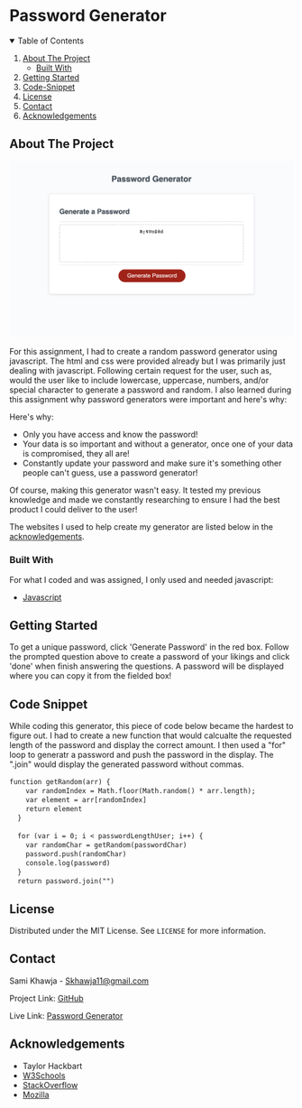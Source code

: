 # Password Generator

<!-- TABLE OF CONTENTS -->
<details open="open">
  <summary>Table of Contents</summary>
  <ol>
    <li>
      <a href="#about-the-project">About The Project</a>
      <ul>
        <li><a href="#built-with">Built With</a></li>
      </ul>
    </li>
    <li>
      <a href="#getting-started">Getting Started</a>
    </li>
    <li><a href="#code-snippet">Code-Snippet</a></li>
    <li><a href="#license">License</a></li>
    <li><a href="#contact">Contact</a></li>
    <li><a href="#acknowledgements">Acknowledgements</a></li>
  </ol>
</details>



<!-- ABOUT THE PROJECT -->
## About The Project

<img src="./assets/images/webpage.png" alt="Password Generator Webpage">

For this assignment, I had to create a random password generator using javascript. The html and css were provided already but I was primarily just dealing with javascript. Following certain request for the user, such as, would the user like to include lowercase, uppercase, numbers, and/or special character to generate a password and random. I also learned during this assignment why password generators were important and here's why:

Here's why:
* Only you have access and know the password!
* Your data is so important and without a generator, once one of your data is compromised, they all are!
* Constantly update your password and make sure it's something other people can't guess, use a password generator!

Of course, making this generator wasn't easy. It tested my previous knowledge and made we constantly researching to ensure I had the best product I could deliver to the user!

The websites I used to help create my generator are listed below in the <a href="#acknowledgements">acknowledgements</a>.

### Built With

For what I coded and was assigned, I only used and needed javascript:
* [Javascript](https://www.javascript.com/)



<!-- GETTING STARTED -->
## Getting Started

To get a unique password, click 'Generate Password' in the red box. Follow the prompted question above to create a password of your likings and click 'done' when finish answering the questions. A password will be displayed where you can copy it from the fielded box!


<!-- USAGE EXAMPLES -->
## Code Snippet

While coding this generator, this piece of code below became the hardest to figure out. I had to create a new function that would calcualte the requested length of the password and display the correct amount. I then used a "for" loop to generatr a password and push the password in the display. The ".join" would display the generated password without commas.

```
function getRandom(arr) {
    var randomIndex = Math.floor(Math.random() * arr.length);
    var element = arr[randomIndex]
    return element
  }

  for (var i = 0; i < passwordLengthUser; i++) {
    var randomChar = getRandom(passwordChar)
    password.push(randomChar)
    console.log(password)
  }
  return password.join("")
```



<!-- LICENSE -->
## License

Distributed under the MIT License. See `LICENSE` for more information.



<!-- CONTACT -->
## Contact

Sami Khawja - Skhawja11@gmail.com

Project Link: [GitHub](https://github.com/samikhawja/password_generator)

Live Link: [Password Generator](https://samikhawja.github.io/password_generator/)



<!-- ACKNOWLEDGEMENTS -->
## Acknowledgements
* Taylor Hackbart
* [W3Schools](https://www.w3schools.com/)
* [StackOverflow](https://stackoverflow.com/)
* [Mozilla](https://developer.mozilla.org/en-US/docs/Web/JavaScript)
